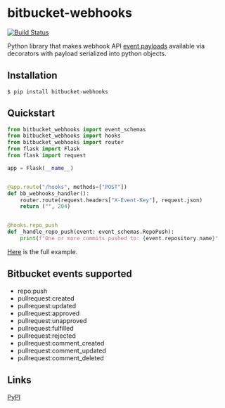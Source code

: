# bitbucket-webhooks
 
[![Build Status](https://travis-ci.com/mukund-murali/bitbucket-webhooks-router.svg?branch=master)](https://travis-ci.com/mukund-murali/bitbucket-webhooks-router)

Python library that makes webhook API [event payloads](https://confluence.atlassian.com/bitbucket/event-payloads-740262817.html) available via decorators with payload serialized into python objects.


## Installation

```
$ pip install bitbucket-webhooks
```

## Quickstart

```python
from bitbucket_webhooks import event_schemas
from bitbucket_webhooks import hooks
from bitbucket_webhooks import router
from flask import Flask
from flask import request

app = Flask(__name__)


@app.route("/hooks", methods=["POST"])
def bb_webhooks_handler():
    router.route(request.headers["X-Event-Key"], request.json)
    return ("", 204)


@hooks.repo_push
def _handle_repo_push(event: event_schemas.RepoPush):
    print(f"One or more commits pushed to: {event.repository.name}"
```

[Here](https://github.com/mukund-murali/bitbucket-webhooks-router/tree/master/examples/sample_flask_app) is the full example.


## Bitbucket events supported

* repo:push
* pullrequest:created
* pullrequest:updated
* pullrequest:approved
* pullrequest:unapproved
* pullrequest:fulfilled
* pullrequest:rejected
* pullrequest:comment_created
* pullrequest:comment_updated
* pullrequest:comment_deleted


## Links

[PyPI](https://pypi.org/project/bitbucket-webhooks/)

